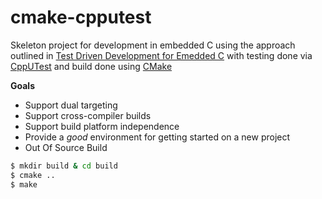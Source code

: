 cmake-cpputest
==============

Skeleton project for development in embedded C using the approach outlined in [Test Driven Development for Emedded C](http://pragprog.com/book/jgade/test-driven-development-for-embedded-c) with testing done via [CppUTest](http://cpputest.org/) and build done using [CMake](http://cmake.org/)

**Goals**
* Support dual targeting
* Support cross-compiler builds
* Support build platform independence
* Provide a _good_ environment for getting started on a new project
* Out Of Source Build

```sh
$ mkdir build & cd build
$ cmake ..
$ make
```
